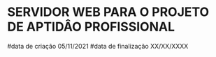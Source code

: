 # SERVIDOR WEB PARA O PROJETO DE APTIDÂO PROFISSIONAL
#data de criação 05/11/2021
#data de finalização XX/XX/XXXX
